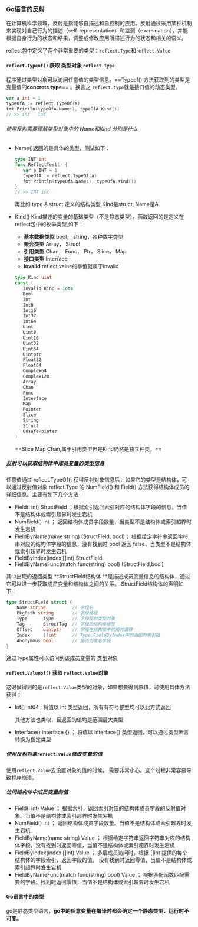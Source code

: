 
### Go语言的反射

在计算机科学领域，反射是指能够自描述和自控制的应用。反射通过采用某种机制来实现对自己行为的描述（self-representation）和监测（examination），并能根据自身行为的状态和结果，调整或修改应用所描述行为的状态和相关的语义。

reflect包中定义了两个非常重要的类型：`reflect.Type`和`reflect.Value`

#### `reflect.Typeof()` 获取 类型对象  `reflect.Type`

程序通过类型对象可以访问任意值的类型信息。==Typeof() 方法获取到的类型是变量值的**concrete type**== 。换言之 `reflect.type`就是接口值的动态类型。

```go
var a int = 1
typeOfA := reflect.TypeOf(a)
fmt.Println(typeOfA.Name(), typeOfA.Kind())
// >> int   int
```

###### 使用反射需要理解类型对象中的 Name和Kind 分别是什么

- Name()返回的是具体的类型，测试如下：

  ```go
  type INT int
  func ReflectTest() {
     var a INT = 1
     typeOfA := reflect.TypeOf(a)
     fmt.Println(typeOfA.Name(), typeOfA.Kind())
  }
  // >> INT int
  ```

  再比如 type A struct 定义的结构类型 Kind是struct, Name是A.

- Kind() Kind描述的变量的基础类型（不是静态类型）。函数返回的是定义在reflect包中的枚举类型,如下：

  - **基本数据类型** 	bool， string，各种数字类型
  - **聚合类型**             Array， Struct
  - **引用类型**             Chan， Func， Ptr， Slice， Map
  - **接口类型**             Interface
  - **Invalid**               reflect.value的零值就属于invalid
  
  ```go
  type Kind uint
  const (
     Invalid Kind = iota
     Bool
     Int
     Int8
     Int16
     Int32
     Int64
     Uint
     Uint8
     Uint16
     Uint32
     Uint64
     Uintptr
     Float32
     Float64
     Complex64
     Complex128
     Array
     Chan
     Func
     Interface
     Map
     Pointer
     Slice
     String
     Struct
     UnsafePointer
  )
  ```
  
  ==Slice  Map   Chan,属于引用类型但是Kind仍然是独立种类。==
  

##### 反射可以获取结构体中成员变量的类型信息

任意值通过 reflect.TypeOf() 获得反射对象信息后，如果它的类型是结构体，可以通过反射值对象 reflect.Type 的 NumField() 和 Field() 方法获得结构体成员的详细信息。主要有如下几个方法：

- Field(i int) StructField ；根据索引返回索引对应的结构体字段的信息，当值不是结构体或索引超界时发生宕机
- NumField() int ； 返回结构体成员字段数量，当类型不是结构体或索引超界时发生宕机
- FieldByName(name string) (StructField, bool)； 根据给定字符串返回字符串对应的结构体字段的信息，没有找到时 bool 返回 false，当类型不是结构体或索引超界时发生宕机
- FieldByIndex(index []int) StructField
- FieldByNameFunc(match func(string) bool) (StructField,bool)

其中出现的返回类型 **StructField结构体 **是描述成员变量信息的结构体，通过它可以进一步获取成员变量和结构体之间的关系。 StructField结构体的声明如下：

```go
type StructField struct {
    Name string          // 字段名
    PkgPath string       // 字段路径
    Type      Type       // 字段反射类型对象
    Tag       StructTag  // 字段的结构体标签
    Offset    uintptr    // 字段在结构体中的相对偏移
    Index     []int      // Type.FieldByIndex中的返回的索引值
    Anonymous bool       // 是否为匿名字段
}
```

通过Type属性可以访问到该成员变量的 类型对象

#### `reflect.Valueof()` 获取 `reflect.Value`对象

这时候得到的是`reflect.Value`类型的对象，如果想要得到原值，可使用具体方法获得：

- Int() int64  ;  将值以 int 类型返回，所有有符号整型均可以此方式返回

  其他方法也类似，且返回的值均是范围最大类型

- Interface() interface {}  ；  将值以 interface{} 类型返回，可以通过类型断言转换为指定类型

##### 使用反射对象`reflect.value`修改变量的值

使用`reflect.Value`去设置对象的值的时候， 需要非常小心。这个过程非常容易导致程序崩溃。



##### 访问结构体中成员变量的值

- Field(i int) Value  ； 根据索引，返回索引对应的结构体成员字段的反射值对象。当值不是结构体或索引超界时发生宕机
- NumField() int  ；   返回结构体成员字段数量。当值不是结构体或索引超界时发生宕机
- FieldByName(name string) Value  ；  根据给定字符串返回字符串对应的结构体字段。没有找到时返回零值，当值不是结构体或索引超界时发生宕机
- FieldByIndex(index []int) Value  ；  多层成员访问时，根据 []int 提供的每个结构体的字段索引，返回字段的值。 没有找到时返回零值，当值不是结构体或索引超界时发生宕机
- FieldByNameFunc(match func(string) bool) Value  ；  根据匹配函数匹配需要的字段。找到时返回零值，当值不是结构体或索引超界时发生宕机



#### Go语言中的类型

go是静态类型语言，**go中的任意变量在编译时都会确定一个静态类型，运行时不可变。**